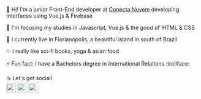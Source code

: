 :wave: Hi! I'm a junior Front-End developer at [Conecta Nuvem](http://conectanuvem.com.br) developing interfaces using Vue.js & Firebase

:dart: I'm focusing my studies in Javascript, Vue.js & the good ol' HTML & CSS

:round_pushpin: I currently live in Florianópolis, a beautiful island in south of Brazil

:sparkles: I really like sci-fi books, yoga & asian food

⚡ Fun fact: I have a Bachelors degree in International Relations :trollface:

:coffee: Let's get social!<br />
<a href="https://www.linkedin.com/in/thaisnorberlandi/"><img src="https://camo.githubusercontent.com/45e6bebceba49c2cf76b1b3770b1adbe24e6c454/68747470733a2f2f6564656e742e6769746875622e696f2f537570657254696e7949636f6e732f696d616765732f7376672f6c696e6b6564696e2e737667" width="25px" /></a>
<a href="https://www.instagram.com/thaisnorberlandi/"><img src="https://camo.githubusercontent.com/68ff38b86f01b428567dcc406116e23728245f4e/68747470733a2f2f6564656e742e6769746875622e696f2f537570657254696e7949636f6e732f696d616765732f7376672f696e7374616772616d2e737667" width="25px" /></a>
<a href="https://br.pinterest.com/tnorbs/boards/"><img src="https://camo.githubusercontent.com/bb57589a8a27eccda14da4f840fe540be0d2da4a/68747470733a2f2f6564656e742e6769746875622e696f2f537570657254696e7949636f6e732f696d616765732f7376672f70696e7465726573742e737667" width="25px" /></a>


<!--
**tnorbs/tnorbs** is a ✨ _special_ ✨ repository because its `README.md` (this file) appears on your GitHub profile.

Here are some ideas to get you started:

- 🔭 I’m currently working on ...
- 🌱 I’m currently learning ...
- 👯 I’m looking to collaborate on ...
- 🤔 I’m looking for help with ...
- 💬 Ask me about ...
- 📫 How to reach me: ...
- 😄 Pronouns: ...
- ⚡ Fun fact: ...
-->
